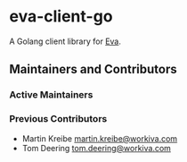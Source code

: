 # eva-client-go

A Golang client library for [Eva](https://github.com/Workiva/eva). 

## Maintainers and Contributors

### Active Maintainers

### Previous Contributors

- Martin Kreibe <martin.kreibe@workiva.com>
- Tom Deering <tom.deering@workiva.com>

